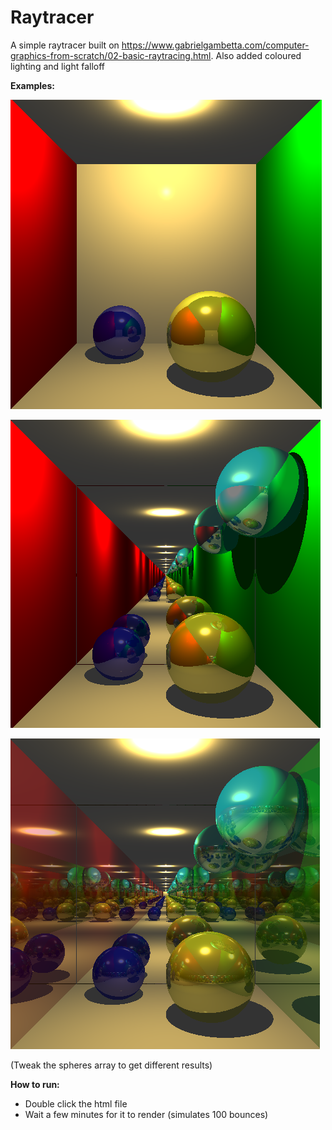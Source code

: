 # Raytracer

A simple raytracer built on https://www.gabrielgambetta.com/computer-graphics-from-scratch/02-basic-raytracing.html. Also added coloured lighting and light falloff


**Examples:**

![](example.png)

![](example2.png)

![](example3.png)

(Tweak the spheres array to get different 
results)


**How to run:**

- Double click the html file
- Wait a few minutes for it to render (simulates 100 bounces)